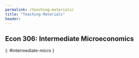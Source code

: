 ```yaml
---
permalink: /teaching-materials/
title: "Teaching Materials"
header: 
---
```


## <i class="fas fa-fw fa-code" aria-hidden="true"></i> Econ 306: Intermediate Microeconomics
{: #intermediate-micro }
